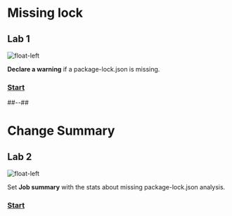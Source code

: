 <!-- .slide: class="exercice" -->

# Missing lock

## Lab 1

![float-left](./assets/images/interactions-lab1-missing-lock.png)

**Declare a warning** if a package-lock.json is missing.

### [Start](https://github.com/sfeir-open-source/sfeir-school-github-action-dev/tree/v1/steps/20-interactions-lab1-warning)

##--##

<!-- .slide: class="exercice" -->

# Change Summary

## Lab 2

![float-left](./assets/images/interactions-lab2-summary.jpeg)

Set **Job summary** with the stats about missing package-lock.json analysis.

### [Start](https://github.com/sfeir-open-source/sfeir-school-github-action-dev/tree/v1/steps/20-interactions-lab2-summary)
